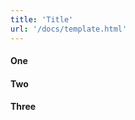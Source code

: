 ```yaml
---
title: 'Title'
url: '/docs/template.html'
---
```

<div class="col-md-10 main">
 <div class="row">
  <p>
  </p>
  <a name="one">
  </a>
  <h4>
   One
  </h4>
  <p>
  </p>
  <a name="two">
  </a>
  <h4>
   Two
  </h4>
  <p>
  </p>
  <a name="three">
  </a>
  <h4>
   Three
  </h4>
  <p>
  </p>
 </div>
 <br/>
 <br/>
</div>

